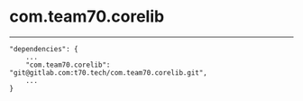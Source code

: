 # com.team70.corelib
-----

```
"dependencies": {
    ...
    "com.team70.corelib": "git@gitlab.com:t70.tech/com.team70.corelib.git",
    ...
}
```